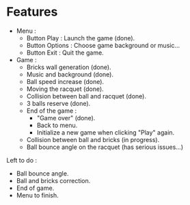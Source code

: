 # Features

- Menu :
    - Button Play : Launch the game (done).
    - Button Options : Choose game background or music...
    - Button Exit : Quit the game.
- Game :
    - Bricks wall generation (done).
    - Music and background (done).
    - Ball speed increase (done).
    - Moving the racquet (done).
    - Collision between ball and racquet (done).
    - 3 balls reserve (done).
    - End of the game :
        - "Game over" (done).
        - Back to menu.
        - Initialize a new game when clicking "Play" again.
    - Collision between ball and bricks (in progress).
    - Ball bounce angle on the racquet (has serious issues...)


Left to do :
- Ball bounce angle.
- Ball and bricks correction.
- End of game.
- Menu to finish.